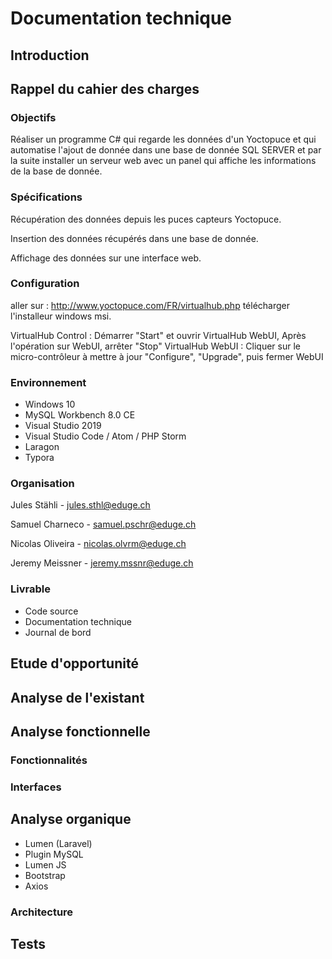 # Documentation technique

## Introduction

## Rappel du cahier des charges

### Objectifs

Réaliser un programme C# qui regarde les données d'un Yoctopuce et qui automatise l'ajout de donnée dans une base de donnée SQL SERVER et par la suite installer un serveur web avec un panel qui affiche les informations de la base de donnée.

### Spécifications

Récupération des données depuis les puces capteurs Yoctopuce.

Insertion des données récupérés dans une base de donnée.

Affichage des données sur une interface web.

### Configuration

aller sur : http://www.yoctopuce.com/FR/virtualhub.php
télécharger l'installeur windows msi.

VirtualHub Control : Démarrer "Start" et ouvrir VirtualHub WebUI, Après l'opération sur WebUI, arrêter "Stop"
VirtualHub WebUI : Cliquer sur le micro-contrôleur à mettre à jour "Configure",  "Upgrade", puis fermer WebUI

### Environnement

* Windows 10
* MySQL Workbench 8.0 CE
* Visual Studio 2019
* Visual Studio Code / Atom / PHP Storm
* Laragon
* Typora

### Organisation

Jules Stähli - jules.sthl@eduge.ch

Samuel Charneco - samuel.pschr@eduge.ch

Nicolas Oliveira - nicolas.olvrm@eduge.ch	

Jeremy Meissner - jeremy.mssnr@eduge.ch

### Livrable

* Code source
* Documentation technique
* Journal de bord

## Etude d'opportunité

## Analyse de l'existant

## Analyse fonctionnelle

### Fonctionnalités

### Interfaces

## Analyse organique

* Lumen (Laravel)
* Plugin MySQL
* Lumen JS
* Bootstrap
* Axios

### Architecture

## Tests
